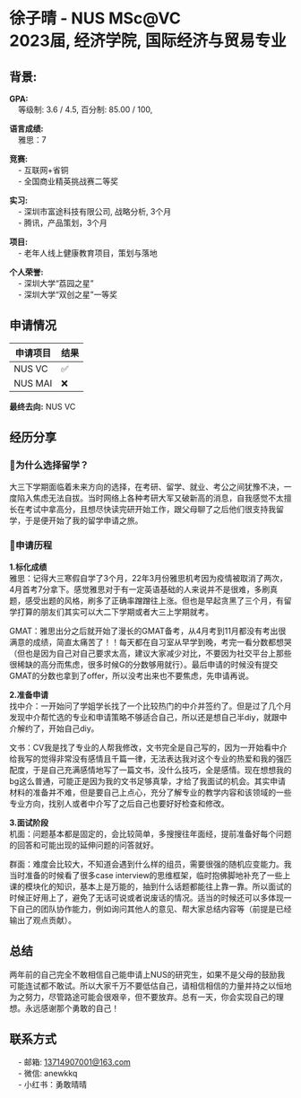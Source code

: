 # 徐子晴 - NUS MSc@VC<br>2023届, 经济学院, 国际经济与贸易专业

## 背景:
**GPA:**<br>
&nbsp;&nbsp;&nbsp;&nbsp;等级制: 3.6 / 4.5, 百分制: 85.00 / 100, 

**语言成绩:**<br>
&nbsp;&nbsp;&nbsp;&nbsp;雅思：7

**竞赛:**<br>
&nbsp;&nbsp;&nbsp;&nbsp;- 互联网+省铜<br>
&nbsp;&nbsp;&nbsp;&nbsp;- 全国商业精英挑战赛二等奖<br>


**实习:**<br>
&nbsp;&nbsp;&nbsp;&nbsp;- 深圳市富途科技有限公司, 战略分析, 3个月<br>
&nbsp;&nbsp;&nbsp;&nbsp;- 腾讯，产品策划，3个月

**项目:**<br>
&nbsp;&nbsp;&nbsp;&nbsp;- 老年人线上健康教育项目，策划与落地

**个人荣誉:**<br>
&nbsp;&nbsp;&nbsp;&nbsp;- 深圳大学“荔园之星”<br>
&nbsp;&nbsp;&nbsp;&nbsp;- 深圳大学“双创之星”一等奖



## 申请情况
|  申请项目   | 结果 |
|  ----  | ----  |
| NUS VC  | ✅ |
| NUS MAI | ❌ |


**最终去向:**  NUS VC

## 经历分享
### 🤔为什么选择留学？
大三下学期面临着未来方向的选择，在考研、留学、就业、考公之间犹豫不决，一度陷入焦虑无法自拔。当时网络上各种考研大军又破新高的消息，自我感觉不太擅长在考试中拿高分，且想尽快读完研开始工作，跟父母聊了之后他们很支持我留学，于是便开始了我的留学申请之旅。

### 💎申请历程
**1.标化成绩**<br>
雅思：记得大三寒假自学了3个月，22年3月份雅思机考因为疫情被取消了两次，4月首考7分拿下。感觉雅思对于有一定英语基础的人来说并不是很难，多刷真题，感受出题的风格，刷多了正确率蹭蹭往上涨。但也是早起贪黑了三个月，有留学打算的朋友们其实可以大二下学期或者大三上学期就考。

GMAT：雅思出分之后就开始了漫长的GMAT备考，从4月考到11月都没有考出很满意的成绩，简直太痛苦了！！每天都在自习室从早学到晚，考完一看分数都想哭（但也是因为自己对自己要求太高，建议大家减少对比，不要因为社交平台上那些很稀缺的高分而焦虑，很多时候G的分数够用就行）。最后申请的时候没有提交GMAT的分数也拿到了offer，所以没考出来也不要焦虑，先申请再说。

**2.准备申请**<br>
找中介：一开始问了学姐学长找了一个比较热门的中介并签约了。但是过了几个月发现中介帮忙选的专业和申请策略不够适合自己，所以还是想自己半diy，就跟中介解约了，开始自己diy。

文书：CV我是找了专业的人帮我修改，文书完全是自己写的，因为一开始看中介给我写的觉得非常没有感情且千篇一律，无法表达我对这个专业的热爱和我的强匹配度，于是自己充满感情地写了一篇文书，没什么技巧，全是感情。现在想想我的bg这么普通，可能正是因为我的文书足够真挚，才给了我面试的机会。其实申请材料的准备并不难，但是要自己上点心，充分了解专业的教学内容和该领域的一些专业方向，找别人或者中介写了之后自己也要好好检查和修改。


**3.面试阶段**<br>
机面：问题基本都是固定的，会比较简单，多搜搜往年面经，提前准备好每个问题的回答和可能出现的延伸问题的问答就好。

群面：难度会比较大，不知道会遇到什么样的组员，需要很强的随机应变能力。我当时准备的时候看了很多case interview的思维框架，临时抱佛脚地补充了一些上课的模块化的知识，基本上是万能的，抽到什么话题都能往上靠一靠。所以面试的时候正好用上了，避免了无话可说或者说废话的情况。适当的时候还可以多体现一下自己的团队协作能力，例如询问其他人的意见、帮大家总结内容等（前提是已经输出了观点贡献）。

## 总结
两年前的自己完全不敢相信自己能申请上NUS的研究生，如果不是父母的鼓励我可能连试都不敢试。所以大家千万不要低估自己，请相信相信的力量并持之以恒地为之努力，尽管路途可能会很艰辛，但不要放弃。总有一天，你会实现自己的理想。永远感谢那个勇敢的自己！

## 联系方式
&nbsp;&nbsp;&nbsp;&nbsp;- 邮箱: 13714907001@163.com<br>
&nbsp;&nbsp;&nbsp;&nbsp;- 微信: anewkkq<br>
&nbsp;&nbsp;&nbsp;&nbsp;- 小红书：勇敢晴晴

